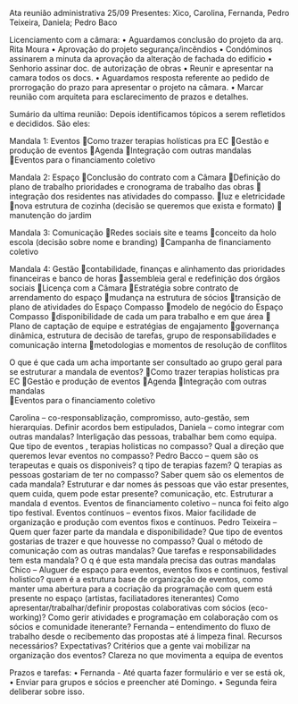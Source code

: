 Ata reunião administrativa 25/09
Presentes: Xico, Carolina, Fernanda, Pedro Teixeira, Daniela; Pedro Baco

Licenciamento com a câmara:
    • Aguardamos conclusão do projeto da arq. Rita Moura
    • Aprovação do projeto segurança/incêndios
    • Condóminos assinarem a minuta da aprovação da alteração de fachada do edifício
    • Senhorio assinar doc. de autorização de obras
    • Reunir e apresentar na camara todos os docs.
    • Aguardamos resposta referente ao pedido de prorrogação do prazo para apresentar o projeto na câmara.
    • Marcar reunião com arquiteta para esclarecimento de prazos e detalhes.


Sumário da ultima reunião:
Depois identificamos tópicos a serem refletidos e decididos. 
São eles:

Mandala 1: Eventos 
🌹Como trazer terapias holísticas pra EC
🌹Gestão e produção de eventos
🌹Agenda 
🌹Integração com outras mandalas  
🌹Eventos para o financiamento coletivo


Mandala 2: Espaço 
🌹Conclusão do contrato com a Câmara
🌹Definição do plano de trabalho prioridades e cronograma de trabalho das obras 
🌹integração dos residentes nas atividades do compasso.
🌹luz e eletricidade
🌹nova estrutura de cozinha (decisão se queremos que exista e formato)
🌹manutenção do jardim


Mandala 3: Comunicação 
🌹Redes sociais site e teams 
🌹conceito da holo escola (decisão sobre nome e branding)
🌹Campanha de financiamento coletivo 


Mandala 4: Gestão 
🌹contabilidade, finanças e alinhamento das prioridades financeiras e banco de horas 
🌹assembleia geral e redefinição dos órgãos sociais
🌹Licença com a Câmara
🌹Estratégia sobre contrato de arrendamento do espaço 
🌹mudança na estrutura de sócios 
🌹transição de plano de atividades do Espaço Compasso
🌹modelo de negócio do Espaço Compasso
🌹disponibilidade de cada um para trabalho e em que área 
🌹Plano de captação de equipe e estratégias de engajamento 
🌹governança dinâmica, estrutura de decisão de tarefas, grupo de responsabilidades e comunicação interna 
🌹metodologias e momentos de resolução de conflitos


O que é que cada um acha importante ser consultado ao grupo geral para se estruturar a mandala de eventos?
🌹Como trazer terapias holísticas pra EC
🌹Gestão e produção de eventos
🌹Agenda 
🌹Integração com outras mandalas  
🌹Eventos para o financiamento coletivo

Carolina – co-responsablização, compromisso, auto-gestão, sem hierarquias. Definir acordos bem estipulados, 
Daniela – como integrar com outras mandalas? Interligação das pessoas, trabalhar bem como equipa. Que tipo de eventos , terapias holisticas no compasso? Qual a direção que queremos levar eventos no compasso?
Pedro Bacco – quem são os terapeutas e quais os disponiveis? q tipo de terapias fazem? Q terapias as pessoas gostariam de ter no compasso? Saber quem são os elementos de cada mandala? Estruturar e dar nomes ás pessoas que vão estar presentes, quem cuida, quem pode estar presente? comunicação, etc. Estruturar a mandala d eventos.  Eventos de financiamento coletivo – nunca foi feito algo tipo festival. Eventos contínuos – eventos fixos. Maior facilidade de organização e produção com eventos fixos e contínuos.
Pedro Teixeira – Quem quer fazer parte da mandala e disponibilidade? Que tipo de eventos gostarias de trazer e que houvesse no compasso? Qual o método de comunicação com as outras mandalas? Que tarefas e responsabilidades tem esta mandala? O q é que esta mandala precisa das outras mandalas
Chico – Aluguer de espaço para eventos, eventos fixos e continuos, festival holistico? quem é a estrutura base de organização de eventos, como manter uma abertura para a cocriação da programação com quem está presente no espaço (artistas, faciliatadores itenerantes) Como apresentar/trabalhar/definir propostas colaborativas com sócios (eco-working)? Como gerir atividades e programação em colaboração com os sócios e comunidade itenerante?
Fernanda – entendimento do fluxo de trabalho desde o recibemento das propostas até á limpeza final. Recursos necessários? Expectativas? Critérios que a gente vai mobilizar na organização dos eventos? Clareza no que movimenta a equipa de eventos

Prazos e tarefas: 
    • Fernanda - Até quarta fazer formulário e ver se está ok,
    • Enviar para grupos e sócios e preencher até Domingo.
    • Segunda feira deliberar sobre isso.



